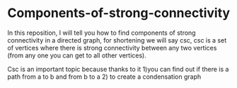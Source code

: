 # Components-of-strong-connectivity
In this reposition, I will tell you how to find components of strong connectivity in a directed graph, for shortening we will say csc, csc is a set of vertices where there is strong connectivity between any two vertices (from any one you can get to all other vertices).

Csc is an important topic because thanks to it 1)you can find out if there is a path from a to b and from b to a 2) to create a condensation graph
